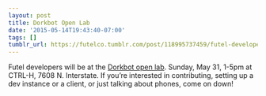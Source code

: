 ```yaml
---
layout: post
title: Dorkbot Open Lab
date: '2015-05-14T19:43:40-07:00'
tags: []
tumblr_url: https://futelco.tumblr.com/post/118995737459/futel-developers-will-be-at-the-dorkbot-open
---
```

Futel developers will be at the&nbsp;[Dorkbot open lab](http://dorkbotpdx.org/openlab_05_2015/).&nbsp;Sunday, May 31, 1-5pm at CTRL-H,&nbsp;7608 N. Interstate. If you’re interested in contributing, setting up a dev instance or a client, or just talking about phones, come on down!

